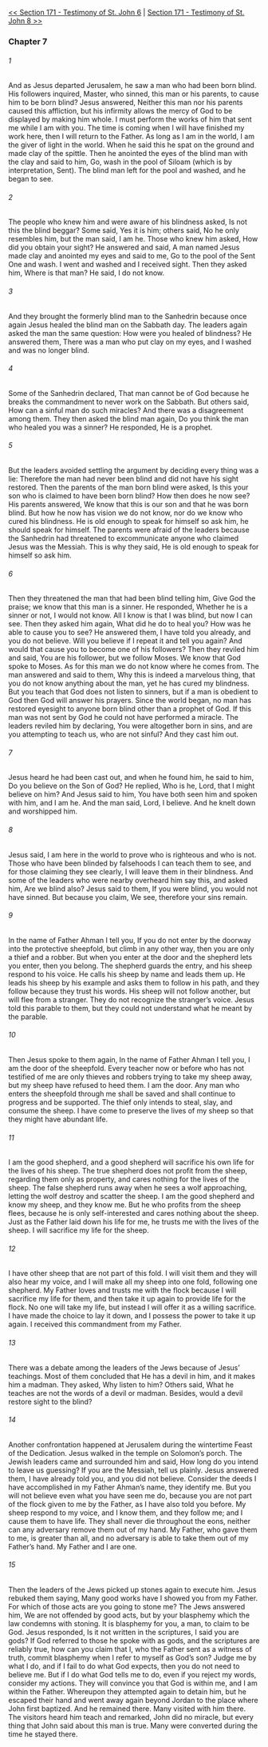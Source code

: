 [<< Section 171 - Testimony of St. John 6](Section%20171%20-%20Testimony%20of%20St.%20John%206)  |  [Section 171 - Testimony of St. John 8 >>](Section%20171%20-%20Testimony%20of%20St.%20John%208)

### Chapter 7
###### 1
And as Jesus departed Jerusalem, he saw a man who had been born blind. His followers inquired, Master, who sinned, this man or his parents, to cause him to be born blind? Jesus answered, Neither this man nor his parents caused this affliction, but his infirmity allows the mercy of God to be displayed by making him whole. I must perform the works of him that sent me while I am with you. The time is coming when I will have finished my work here, then I will return to the Father. As long as I am in the world, I am the giver of light in the world. When he said this he spat on the ground and made clay of the spittle. Then he anointed the eyes of the blind man with the clay and said to him, Go, wash in the pool of Siloam (which is by interpretation, Sent). The blind man left for the pool and washed, and he began to see.

###### 2
The people who knew him and were aware of his blindness asked, Is not this the blind beggar? Some said, Yes it is him; others said, No he only resembles him, but the man said, I am he. Those who knew him asked, How did you obtain your sight? He answered and said, A man named Jesus made clay and anointed my eyes and said to me, Go to the pool of the Sent One and wash. I went and washed and I received sight. Then they asked him, Where is that man? He said, I do not know.

###### 3
And they brought the formerly blind man to the Sanhedrin because once again Jesus healed the blind man on the Sabbath day. The leaders again asked the man the same question: How were you healed of blindness? He answered them, There was a man who put clay on my eyes, and I washed and was no longer blind.

###### 4
Some of the Sanhedrin declared, That man cannot be of God because he breaks the commandment to never work on the Sabbath. But others said, How can a sinful man do such miracles? And there was a disagreement among them. They then asked the blind man again, Do you think the man who healed you was a sinner? He responded, He is a prophet.

###### 5
But the leaders avoided settling the argument by deciding every thing was a lie: Therefore the man had never been blind and did not have his sight restored. Then the parents of the man born blind were asked, Is this your son who is claimed to have been born blind? How then does he now see? His parents answered, We know that this is our son and that he was born blind. But how he now has vision we do not know, nor do we know who cured his blindness. He is old enough to speak for himself so ask him, he should speak for himself. The parents were afraid of the leaders because the Sanhedrin had threatened to excommunicate anyone who claimed Jesus was the Messiah. This is why they said, He is old enough to speak for himself so ask him.

###### 6
Then they threatened the man that had been blind telling him, Give God the praise; we know that this man is a sinner. He responded, Whether he is a sinner or not, I would not know. All I know is that I was blind, but now I can see. Then they asked him again, What did he do to heal you? How was he able to cause you to see? He answered them, I have told you already, and you do not believe. Will you believe if I repeat it and tell you again? And would that cause you to become one of his followers? Then they reviled him and said, You are his follower, but we follow Moses. We know that God spoke to Moses. As for this man we do not know where he comes from. The man answered and said to them, Why this is indeed a marvelous thing, that you do not know anything about the man, yet he has cured my blindness. But you teach that God does not listen to sinners, but if a man is obedient to God then God will answer his prayers. Since the world began, no man has restored eyesight to anyone born blind other than a prophet of God. If this man was not sent by God he could not have performed a miracle. The leaders reviled him by declaring, You were altogether born in sins, and are you attempting to teach us, who are not sinful? And they cast him out.

###### 7
Jesus heard he had been cast out, and when he found him, he said to him, Do you believe on the Son of God? He replied, Who is he, Lord, that I might believe on him? And Jesus said to him, You have both seen him and spoken with him, and I am he. And the man said, Lord, I believe. And he knelt down and worshipped him.

###### 8
Jesus said, I am here in the world to prove who is righteous and who is not. Those who have been blinded by falsehoods I can teach them to see, and for those claiming they see clearly, I will leave them in their blindness. And some of the leaders who were nearby overheard him say this, and asked him, Are we blind also? Jesus said to them, If you were blind, you would not have sinned. But because you claim, We see, therefore your sins remain.

###### 9
In the name of Father Ahman I tell you, If you do not enter by the doorway into the protective sheepfold, but climb in any other way, then you are only a thief and a robber. But when you enter at the door and the shepherd lets you enter, then you belong. The shepherd guards the entry, and his sheep respond to his voice. He calls his sheep by name and leads them up. He leads his sheep by his example and asks them to follow in his path, and they follow because they trust his words. His sheep will not follow another, but will flee from a stranger. They do not recognize the stranger’s voice. Jesus told this parable to them, but they could not understand what he meant by the parable.

###### 10
Then Jesus spoke to them again, In the name of Father Ahman I tell you, I am the door of the sheepfold. Every teacher now or before who has not testified of me are only thieves and robbers trying to take my sheep away, but my sheep have refused to heed them. I am the door. Any man who enters the sheepfold through me shall be saved and shall continue to progress and be supported. The thief only intends to steal, slay, and consume the sheep. I have come to preserve the lives of my sheep so that they might have abundant life.

###### 11
I am the good shepherd, and a good shepherd will sacrifice his own life for the lives of his sheep. The true shepherd does not profit from the sheep, regarding them only as property, and cares nothing for the lives of the sheep. The false shepherd runs away when he sees a wolf approaching, letting the wolf destroy and scatter the sheep. I am the good shepherd and know my sheep, and they know me. But he who profits from the sheep flees, because he is only self-interested and cares nothing about the sheep. Just as the Father laid down his life for me, he trusts me with the lives of the sheep. I will sacrifice my life for the sheep.

###### 12
I have other sheep that are not part of this fold. I will visit them and they will also hear my voice, and I will make all my sheep into one fold, following one shepherd. My Father loves and trusts me with the flock because I will sacrifice my life for them, and then take it up again to provide life for the flock. No one will take my life, but instead I will offer it as a willing sacrifice. I have made the choice to lay it down, and I possess the power to take it up again. I received this commandment from my Father.

###### 13
There was a debate among the leaders of the Jews because of Jesus’ teachings. Most of them concluded that He has a devil in him, and it makes him a madman. They asked, Why listen to him? Others said, What he teaches are not the words of a devil or madman. Besides, would a devil restore sight to the blind?

###### 14
Another confrontation happened at Jerusalem during the wintertime Feast of the Dedication. Jesus walked in the temple on Solomon’s porch. The Jewish leaders came and surrounded him and said, How long do you intend to leave us guessing? If you are the Messiah, tell us plainly. Jesus answered them, I have already told you, and you did not believe. Consider the deeds I have accomplished in my Father Ahman’s name, they identify me. But you will not believe even what you have seen me do, because you are not part of the flock given to me by the Father, as I have also told you before. My sheep respond to my voice, and I know them, and they follow me; and I cause them to have life. They shall never die throughout the eons, neither can any adversary remove them out of my hand. My Father, who gave them to me, is greater than all, and no adversary is able to take them out of my Father’s hand. My Father and I are one.

###### 15
Then the leaders of the Jews picked up stones again to execute him. Jesus rebuked them saying, Many good works have I showed you from my Father. For which of those acts are you going to stone me? The Jews answered him, We are not offended by good acts, but by your blasphemy which the law condemns with stoning. It is blasphemy for you, a man, to claim to be God. Jesus responded, Is it not written in the scriptures, I said you are gods? If God referred to those he spoke with as gods, and the scriptures are reliably true, how can you claim that I, who the Father sent as a witness of truth, commit blasphemy when I refer to myself as God’s son? Judge me by what I do, and if I fail to do what God expects, then you do not need to believe me. But if I do what God tells me to do, even if you reject my words, consider my actions. They will convince you that God is within me, and I am within the Father. Whereupon they attempted again to detain him, but he escaped their hand and went away again beyond Jordan to the place where John first baptized. And he remained there. Many visited with him there. The visitors heard him teach and remarked, John did no miracle, but every thing that John said about this man is true. Many were converted during the time he stayed there.